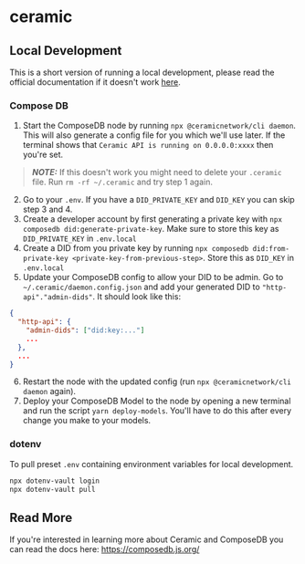 # ceramic

## Local Development


This is a short version of running a local development, please read the official documentation if it doesn't work [here](https://composedb.js.org/docs/0.4.x/set-up-your-environment).

### Compose DB
1. Start the ComposeDB node by running `npx @ceramicnetwork/cli daemon`. This will also generate a config file for you which we'll use later. If the terminal shows that `Ceramic API is running on 0.0.0.0:xxxx` then you're set.
>**_NOTE:_** If this doesn't work you might need to delete your `.ceramic` file. Run `rm -rf ~/.ceramic` and try step 1 again.
2. Go to your `.env`. If you have a `DID_PRIVATE_KEY` and `DID_KEY` you can skip step 3 and 4.
3. Create a developer account by first generating a private key with `npx composedb did:generate-private-key`. Make sure to store this key as `DID_PRIVATE_KEY` in `.env.local`
4. Create a DID from you private key by running `npx composedb did:from-private-key <private-key-from-previous-step>`. Store this as `DID_KEY` in `.env.local`
5. Update your ComposeDB config to allow your DID to be admin. Go to `~/.ceramic/daemon.config.json` and add your generated DID to `"http-api"."admin-dids"`. It should look like this:

```json
{
  "http-api": {
    "admin-dids": ["did:key:..."]
    ...
  },
  ...
}
```

6. Restart the node with the updated config (run `npx @ceramicnetwork/cli daemon` again).
7. Deploy your ComposeDB Model to the node by opening a new terminal and run the script `yarn deploy-models`. You'll have to do this after every change you make to your models.

### dotenv

To pull preset `.env` containing environment variables for local development.

```sh
npx dotenv-vault login
npx dotenv-vault pull
```

## Read More

If you're interested in learning more about Ceramic and ComposeDB you can read the docs here: https://composedb.js.org/

